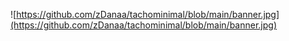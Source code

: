 ![https://github.com/zDanaa/tachominimal/blob/main/banner.jpg](https://github.com/zDanaa/tachominimal/blob/main/banner.jpg)
